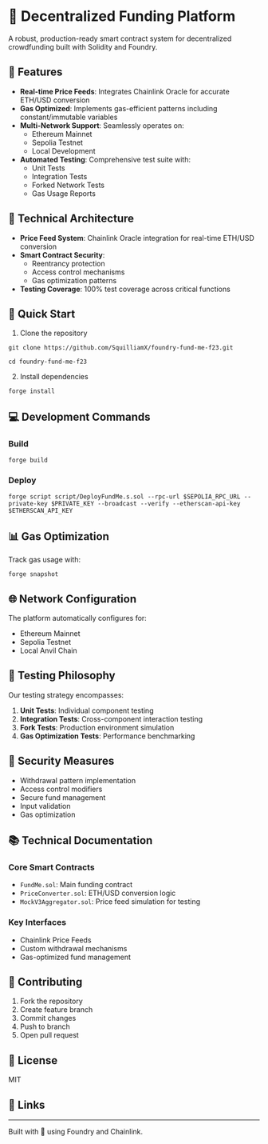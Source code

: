 # 🏦 Decentralized Funding Platform

A robust, production-ready smart contract system for decentralized crowdfunding built with Solidity and Foundry.

## 🌟 Features

- **Real-time Price Feeds**: Integrates Chainlink Oracle for accurate ETH/USD conversion
- **Gas Optimized**: Implements gas-efficient patterns including constant/immutable variables
- **Multi-Network Support**: Seamlessly operates on:
  - Ethereum Mainnet
  - Sepolia Testnet
  - Local Development
- **Automated Testing**: Comprehensive test suite with:
  - Unit Tests
  - Integration Tests
  - Forked Network Tests
  - Gas Usage Reports

## 🔧 Technical Architecture

- **Price Feed System**: Chainlink Oracle integration for real-time ETH/USD conversion
- **Smart Contract Security**:
  - Reentrancy protection
  - Access control mechanisms
  - Gas optimization patterns
- **Testing Coverage**: 100% test coverage across critical functions

## 🚀 Quick Start

1. Clone the repository

```
git clone https://github.com/SquilliamX/foundry-fund-me-f23.git

cd foundry-fund-me-f23
```

2. Install dependencies
```
forge install
```


## 💻 Development Commands

### Build
```
forge build
```


### Deploy
```
forge script script/DeployFundMe.s.sol --rpc-url $SEPOLIA_RPC_URL --private-key $PRIVATE_KEY --broadcast --verify --etherscan-api-key $ETHERSCAN_API_KEY
```


## 📊 Gas Optimization

Track gas usage with:
```
forge snapshot
```


## 🌐 Network Configuration

The platform automatically configures for:
- Ethereum Mainnet
- Sepolia Testnet
- Local Anvil Chain

## 🧪 Testing Philosophy

Our testing strategy encompasses:
1. **Unit Tests**: Individual component testing
2. **Integration Tests**: Cross-component interaction testing
3. **Fork Tests**: Production environment simulation
4. **Gas Optimization Tests**: Performance benchmarking

## 🔐 Security Measures

- Withdrawal pattern implementation
- Access control modifiers
- Secure fund management
- Input validation
- Gas optimization

## 📚 Technical Documentation

### Core Smart Contracts
- `FundMe.sol`: Main funding contract
- `PriceConverter.sol`: ETH/USD conversion logic
- `MockV3Aggregator.sol`: Price feed simulation for testing

### Key Interfaces
- Chainlink Price Feeds
- Custom withdrawal mechanisms
- Gas-optimized fund management

## 🤝 Contributing

1. Fork the repository
2. Create feature branch
3. Commit changes
4. Push to branch
5. Open pull request

## 📄 License

MIT

## 🔗 Links



---

Built with 💙 using Foundry and Chainlink.


